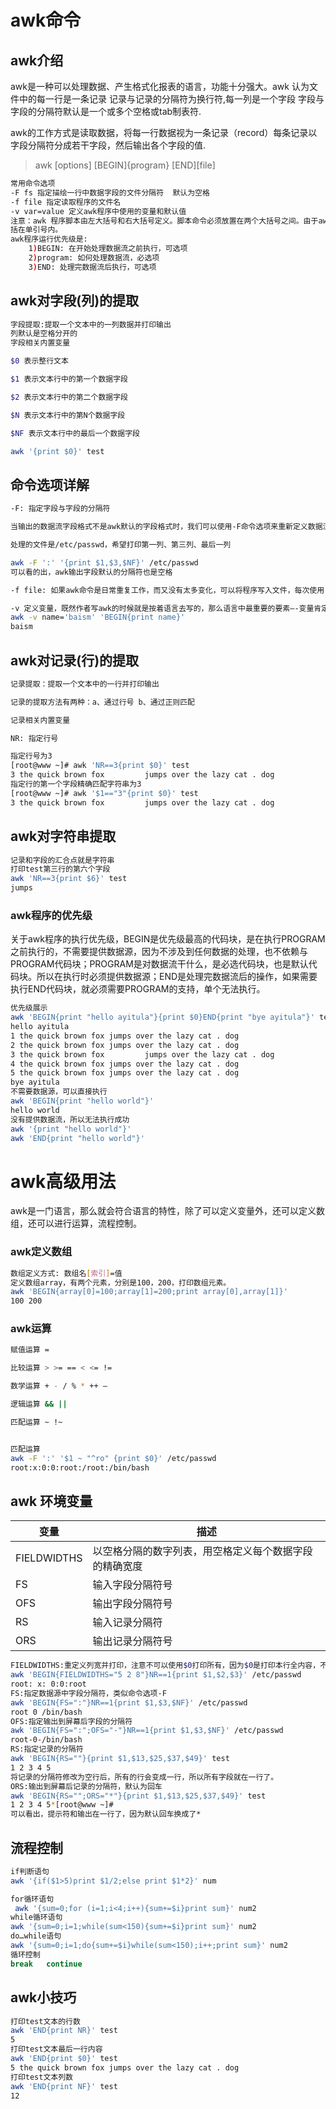 # awk命令

## awk介绍

awk是一种可以处理数据、产生格式化报表的语言，功能十分强大。awk 认为文件中的每一行是一条记录 记录与记录的分隔符为换行符,每一列是一个字段 字段与字段的分隔符默认是一个或多个空格或tab制表符.

awk的工作方式是读取数据，将每一行数据视为一条记录（record）每条记录以字段分隔符分成若干字段，然后输出各个字段的值.

> awk \[options] \[BEGIN]{program} \[END]\[file]

```bash
常用命令选项
-F fs 指定描绘一行中数据字段的文件分隔符  默认为空格
-f file 指定读取程序的文件名
-v var=value 定义awk程序中使用的变量和默认值
注意：awk 程序脚本由左大括号和右大括号定义。脚本命令必须放置在两个大括号之间。由于awk命令行假定脚本是单文本字符串，所以必须将脚本包
括在单引号内。
awk程序运行优先级是:
    1)BEGIN: 在开始处理数据流之前执行，可选项
    2)program: 如何处理数据流，必选项
    3)END: 处理完数据流后执行，可选项
```

## awk对字段(列)的提取

```bash
字段提取:提取一个文本中的一列数据并打印输出
列默认是空格分开的
字段相关内置变量

$0 表示整行文本

$1 表示文本行中的第一个数据字段

$2 表示文本行中的第二个数据字段

$N 表示文本行中的第N个数据字段

$NF 表示文本行中的最后一个数据字段

awk '{print $0}' test 

```

## 命令选项详解

```bash
-F: 指定字段与字段的分隔符

当输出的数据流字段格式不是awk默认的字段格式时，我们可以使用-F命令选项来重新定义数据流字段分隔符。比如:

处理的文件是/etc/passwd，希望打印第一列、第三列、最后一列

awk -F ':' '{print $1,$3,$NF}' /etc/passwd
可以看的出，awk输出字段默认的分隔符也是空格

-f file: 如果awk命令是日常重复工作，而又没有太多变化，可以将程序写入文件，每次使用-f调用程序文件就好，方便，高效。

-v 定义变量，既然作者写awk的时候就是按着语言去写的，那么语言中最重要的要素—-变量肯定不能缺席，所以可以使用-v命令选项定义变量
awk -v name='baism' 'BEGIN{print name}'
baism

```

## awk对记录(行)的提取

```bash
记录提取：提取一个文本中的一行并打印输出

记录的提取方法有两种：a、通过行号 b、通过正则匹配

记录相关内置变量

NR: 指定行号

指定行号为3
[root@www ~]# awk 'NR==3{print $0}' test 
3 the quick brown fox         jumps over the lazy cat . dog
指定行的第一个字段精确匹配字符串为3
[root@www ~]# awk '$1=="3"{print $0}' test 
3 the quick brown fox         jumps over the lazy cat . dog

```

## awk对字符串提取

```bash
记录和字段的汇合点就是字符串
打印test第三行的第六个字段
awk 'NR==3{print $6}' test
jumps


```

### awk程序的优先级

关于awk程序的执行优先级，BEGIN是优先级最高的代码块，是在执行PROGRAM之前执行的，不需要提供数据源，因为不涉及到任何数据的处理，也不依赖与PROGRAM代码块；PROGRAM是对数据流干什么，是必选代码块，也是默认代码块。所以在执行时必须提供数据源；END是处理完数据流后的操作，如果需要执行END代码块，就必须需要PROGRAM的支持，单个无法执行。

```bash
优先级展示
awk 'BEGIN{print "hello ayitula"}{print $0}END{print "bye ayitula"}' test
hello ayitula
1 the quick brown fox jumps over the lazy cat . dog
2 the quick brown fox jumps over the lazy cat . dog
3 the quick brown fox         jumps over the lazy cat . dog
4 the quick brown fox jumps over the lazy cat . dog
5 the quick brown fox jumps over the lazy cat . dog
bye ayitula
不需要数据源，可以直接执行
awk 'BEGIN{print "hello world"}'
hello world
没有提供数据流，所以无法执行成功
awk '{print "hello world"}'
awk 'END{print "hello world"}'
```

# awk高级用法

awk是一门语言，那么就会符合语言的特性，除了可以定义变量外，还可以定义数组，还可以进行运算，流程控制。

### awk定义数组

```bash
数组定义方式: 数组名[索引]=值
定义数组array，有两个元素，分别是100，200，打印数组元素。
awk 'BEGIN{array[0]=100;array[1]=200;print array[0],array[1]}'
100 200

```

### awk运算

```bash
赋值运算 =

比较运算 > >= == < <= !=

数学运算 + - / % * ++ —

逻辑运算 && ||

匹配运算 ~ !~


匹配运算
awk -F ':' '$1 ~ "^ro" {print $0}' /etc/passwd
root:x:0:0:root:/root:/bin/bash

```

## awk 环境变量

| 变量          | 描述                          |
| ----------- | --------------------------- |
| FIELDWIDTHS | 以空格分隔的数字列表，用空格定义每个数据字段的精确宽度 |
| FS          | 输入字段分隔符号                    |
| OFS         | 输出字段分隔符号                    |
| RS          | 输入记录分隔符                     |
| ORS         | 输出记录分隔符号                    |

```bash
FIELDWIDTHS:重定义列宽并打印，注意不可以使用$0打印所有，因为$0是打印本行全内容，不会打印你定义的字段
awk 'BEGIN{FIELDWIDTHS="5 2 8"}NR==1{print $1,$2,$3}' /etc/passwd
root: x: 0:0:root
FS:指定数据源中字段分隔符，类似命令选项-F
awk 'BEGIN{FS=":"}NR==1{print $1,$3,$NF}' /etc/passwd
root 0 /bin/bash
OFS:指定输出到屏幕后字段的分隔符
awk 'BEGIN{FS=":";OFS="-"}NR==1{print $1,$3,$NF}' /etc/passwd
root-0-/bin/bash
RS:指定记录的分隔符
awk 'BEGIN{RS=""}{print $1,$13,$25,$37,$49}' test
1 2 3 4 5
将记录的分隔符修改为空行后，所有的行会变成一行，所以所有字段就在一行了。
ORS:输出到屏幕后记录的分隔符，默认为回车
awk 'BEGIN{RS="";ORS="*"}{print $1,$13,$25,$37,$49}' test
1 2 3 4 5*[root@www ~]# 
可以看出，提示符和输出在一行了，因为默认回车换成了*
```

## 流程控制

```bash
if判断语句
awk '{if($1>5)print $1/2;else print $1*2}' num

for循环语句
 awk '{sum=0;for (i=1;i<4;i++){sum+=$i}print sum}' num2
while循环语句
awk '{sum=0;i=1;while(sum<150){sum+=$i}print sum}' num2
do…while语句
awk '{sum=0;i=1;do{sum+=$i}while(sum<150);i++;print sum}' num2
循环控制
break   continue
```

## awk小技巧

```bash
打印test文本的行数 
awk 'END{print NR}' test 
5
打印test文本最后一行内容
awk 'END{print $0}' test 
5 the quick brown fox jumps over the lazy cat . dog
打印test文本列数
awk 'END{print NF}' test 
12
```
